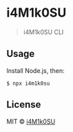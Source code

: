 # i4M1k0SU

> i4M1k0SU CLI

## Usage

Install Node.js, then:

```
$ npx i4m1k0su
```


## License

MIT © [i4M1k0SU](https://i4m1k0su.com)
